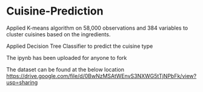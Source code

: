 # Cuisine-Prediction

Applied K-means algorithm on 58,000 observations and 384 variables to cluster cuisines based on the ingredients. 

Applied Decision Tree Classifier to predict the cuisine type

The ipynb has been uploaded for anyone to fork

The dataset can be found at the below location
https://drive.google.com/file/d/0BwNzMSAtWEnvS3NXWG5tTjNPbFk/view?usp=sharing
